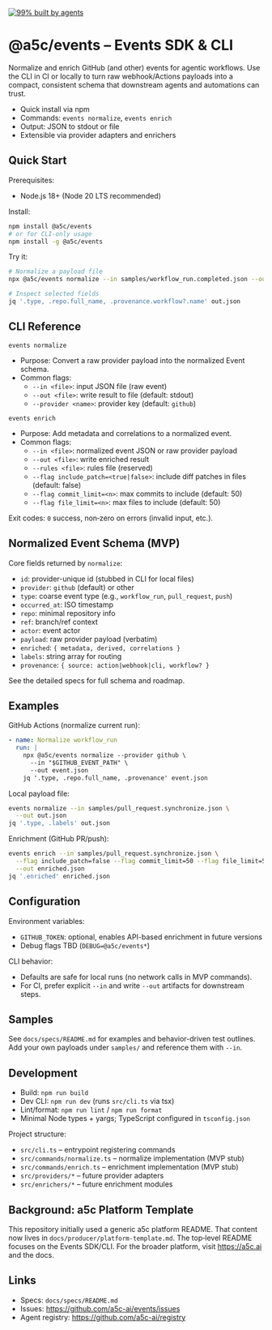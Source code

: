 [![99% built by agents](https://img.shields.io/badge/99%25-built%20by%20agents-blue.svg)](https://a5c.ai)

# @a5c/events – Events SDK & CLI

Normalize and enrich GitHub (and other) events for agentic workflows. Use the CLI in CI or locally to turn raw webhook/Actions payloads into a compact, consistent schema that downstream agents and automations can trust.

- Quick install via npm
- Commands: `events normalize`, `events enrich`
- Output: JSON to stdout or file
- Extensible via provider adapters and enrichers

## Quick Start

Prerequisites:
- Node.js 18+ (Node 20 LTS recommended)

Install:
```bash
npm install @a5c/events
# or for CLI-only usage
npm install -g @a5c/events
```

Try it:
```bash
# Normalize a payload file
npx @a5c/events normalize --in samples/workflow_run.completed.json --out out.json

# Inspect selected fields
jq '.type, .repo.full_name, .provenance.workflow?.name' out.json
```

## CLI Reference

`events normalize`
- Purpose: Convert a raw provider payload into the normalized Event schema.
- Common flags:
  - `--in <file>`: input JSON file (raw event)
  - `--out <file>`: write result to file (default: stdout)
  - `--provider <name>`: provider key (default: `github`)

`events enrich`
- Purpose: Add metadata and correlations to a normalized event.
- Common flags:
  - `--in <file>`: normalized event JSON or raw provider payload
  - `--out <file>`: write enriched result
  - `--rules <file>`: rules file (reserved)
  - `--flag include_patch=<true|false>`: include diff patches in files (default: false)
  - `--flag commit_limit=<n>`: max commits to include (default: 50)
  - `--flag file_limit=<n>`: max files to include (default: 50)

Exit codes: `0` success, non‑zero on errors (invalid input, etc.).

## Normalized Event Schema (MVP)

Core fields returned by `normalize`:
- `id`: provider-unique id (stubbed in CLI for local files)
- `provider`: `github` (default) or other
- `type`: coarse event type (e.g., `workflow_run`, `pull_request`, `push`)
- `occurred_at`: ISO timestamp
- `repo`: minimal repository info
- `ref`: branch/ref context
- `actor`: event actor
- `payload`: raw provider payload (verbatim)
- `enriched`: `{ metadata, derived, correlations }`
- `labels`: string array for routing
- `provenance`: `{ source: action|webhook|cli, workflow? }`

See the detailed specs for full schema and roadmap.

## Examples

GitHub Actions (normalize current run):
```yaml
- name: Normalize workflow_run
  run: |
    npx @a5c/events normalize --provider github \
      --in "$GITHUB_EVENT_PATH" \
      --out event.json
    jq '.type, .repo.full_name, .provenance' event.json
```

Local payload file:
```bash
events normalize --in samples/pull_request.synchronize.json \
  --out out.json
jq '.type, .labels' out.json
```

Enrichment (GitHub PR/push):
```bash
events enrich --in samples/pull_request.synchronize.json \
  --flag include_patch=false --flag commit_limit=50 --flag file_limit=50 \
  --out enriched.json
jq '.enriched' enriched.json
```

## Configuration

Environment variables:
- `GITHUB_TOKEN`: optional, enables API-based enrichment in future versions
- Debug flags TBD (`DEBUG=@a5c/events*`)

CLI behavior:
- Defaults are safe for local runs (no network calls in MVP commands).
- For CI, prefer explicit `--in` and write `--out` artifacts for downstream steps.

## Samples

See `docs/specs/README.md` for examples and behavior-driven test outlines. Add your own payloads under `samples/` and reference them with `--in`.

## Development

- Build: `npm run build`
- Dev CLI: `npm run dev` (runs `src/cli.ts` via tsx)
- Lint/format: `npm run lint` / `npm run format`
- Minimal Node types + yargs; TypeScript configured in `tsconfig.json`

Project structure:
- `src/cli.ts` – entrypoint registering commands
- `src/commands/normalize.ts` – normalize implementation (MVP stub)
- `src/commands/enrich.ts` – enrichment implementation (MVP stub)
- `src/providers/*` – future provider adapters
- `src/enrichers/*` – future enrichment modules

## Background: a5c Platform Template

This repository initially used a generic a5c platform README. That content now lives in `docs/producer/platform-template.md`. The top‑level README focuses on the Events SDK/CLI. For the broader platform, visit https://a5c.ai and the docs.

## Links

- Specs: `docs/specs/README.md`
- Issues: https://github.com/a5c-ai/events/issues
- Agent registry: https://github.com/a5c-ai/registry
